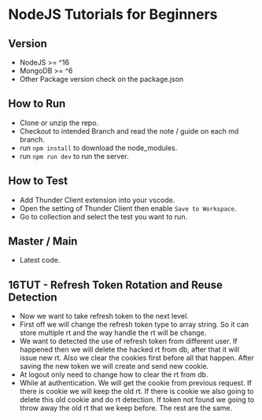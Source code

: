 # NodeJS Tutorials for Beginners

## Version

-   NodeJS >= ^16
-   MongoDB >= ^6
-   Other Package version check on the package.json

## How to Run

-   Clone or unzip the repo.
-   Checkout to intended Branch and read the note / guide on each md branch.
-   run `npm install` to download the node_modules.
-   run `npm run dev` to run the server.

## How to Test

-   Add Thunder Client extension into your vscode.
-   Open the setting of Thunder Client then enable `Save to Workspace`.
-   Go to collection and select the test you want to run.

## Master / Main

-   Latest code.

## 16TUT - Refresh Token Rotation and Reuse Detection

-   Now we want to take refresh token to the next level.
-   First off we will change the refresh token type to array string. So it can store multiple rt and the way handle the rt will be change.
-   We want to detected the use of refresh token from different user. If happened then we will delete the hacked rt from db, after that it will issue new rt. Also we clear the cookies first before all that happen. After saving the new token we will create and send new cookie.
-   At logout only need to change how to clear the rt from db.
-   While at authentication. We will get the cookie from previous request. If there is cookie we will keep the old rt. If there is cookie we also going to delete this old cookie and do rt detection. If token not found we going to throw away the old rt that we keep before. The rest are the same.
